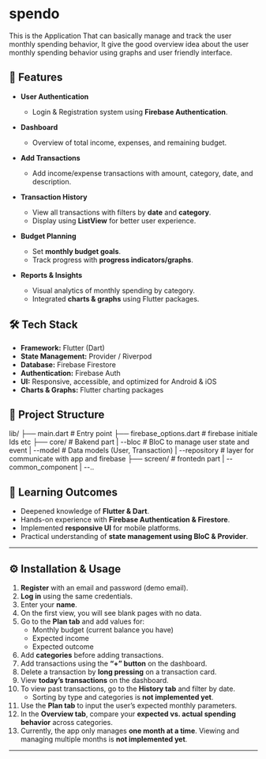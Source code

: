 # spendo

This is the Application That can basically manage and track the user monthly spending behavior, It give the good overview idea about the 
user monthly spending behavior using graphs and user friendly interface. 


## 🚀 Features  

- **User Authentication**  
  - Login & Registration system using **Firebase Authentication**.  

- **Dashboard**  
  - Overview of total income, expenses, and remaining budget.  

- **Add Transactions**  
  - Add income/expense transactions with amount, category, date, and description.  
- **Transaction History**  
  - View all transactions with filters by **date** and **category**.  
  - Display using **ListView** for better user experience.  

- **Budget Planning**  
  - Set **monthly budget goals**.  
  - Track progress with **progress indicators/graphs**.  

- **Reports & Insights**  
  - Visual analytics of monthly spending by category.  
  - Integrated **charts & graphs** using Flutter packages.  


## 🛠️ Tech Stack  

- **Framework:** Flutter (Dart)  
- **State Management:** Provider / Riverpod  
- **Database:** Firebase Firestore  
- **Authentication:** Firebase Auth  
- **UI:** Responsive, accessible, and optimized for Android & iOS  
- **Charts & Graphs:** Flutter charting packages


## 📂 Project Structure  
lib/
 ├── main.dart               # Entry point
 ├── firebase_options.dart  # firebase initiale Ids etc
 ├── core/                  # Bakend part
 |       --bloc             # BloC to manage user state and event
 |       --model            # Data models (User, Transaction)
 |       --repository       # layer for communicate with app and firebase
 ├── screen/                # frontedn part
 |       --common_component
 |       --..

## 🎯 Learning Outcomes  

- Deepened knowledge of **Flutter & Dart**.  
- Hands-on experience with **Firebase Authentication & Firestore**.  
- Implemented **responsive UI** for mobile platforms.  
- Practical understanding of **state management using BloC & Provider**.

---

## ⚙️ Installation & Usage  

1. **Register** with an email and password (demo email).  
2. **Log in** using the same credentials.  
3. Enter your **name**.  
4. On the first view, you will see blank pages with no data.  
5. Go to the **Plan tab** and add values for:  
   - Monthly budget (current balance you have)  
   - Expected income  
   - Expected outcome  
6. Add **categories** before adding transactions.  
7. Add transactions using the **“+” button** on the dashboard.  
8. Delete a transaction by **long pressing** on a transaction card.  
9. View **today’s transactions** on the dashboard.  
10. To view past transactions, go to the **History tab** and filter by date.  
    - Sorting by type and categories is **not implemented yet**.  
11. Use the **Plan tab** to input the user’s expected monthly parameters.  
12. In the **Overview tab**, compare your **expected vs. actual spending behavior** across categories.  
13. Currently, the app only manages **one month at a time**. Viewing and managing multiple months is **not implemented yet**.  
 
---